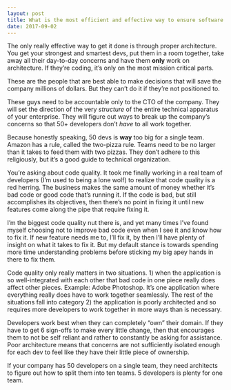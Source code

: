 ```yaml
---
layout: post
title: What is the most efficient and effective way to ensure software code quality in a team of 50+ developers?
date: 2017-09-02
---
```


<p>The only really effective way to get it done is through proper architecture. You get your strongest and smartest devs, put them in a room together, take away all their day-to-day concerns and have them <b>only</b> work on architecture. If they’re coding, it’s only on the most mission critical parts.</p><p>These are the people that are best able to make decisions that will save the company millions of dollars. But they can’t do it if they’re not positioned to.</p><p>These guys need to be accountable only to the CTO of the company. They will set the direction of the very <i>structure</i> of the entire technical apparatus of your enterprise. They will figure out ways to break up the company’s concerns so that 50+ developers don’t <i>have</i> to all work together.</p><p>Because honestly speaking, 50 devs is <b>way</b> too big for a single team. Amazon has a rule, called the two-pizza rule. Teams need to be no larger than it takes to feed them with two pizzas. They don’t adhere to this religiously, but it’s a good guide to technical organization.</p><p>You’re asking about code quality. It took me finally working in a real team of developers (I’m used to being a lone wolf) to realize that code quality is a red herring. The business makes the same amount of money whether it’s bad code or good code that’s running it. If the code is bad, but still accomplishes its objectives, then there’s no point in fixing it until new features come along the pipe that require fixing it.</p><p>I’m the biggest code quality nut there is, and yet many times I’ve found myself choosing not to improve bad code even when I see it and know how to fix it. If new feature needs me to, I’ll fix it, by then I’ll have plenty of insight on what it takes to fix it. But my default stance is towards spending more time understanding problems before sticking my big apey hands in there to fix them.</p><p>Code quality only really matters in two situations. 1) when the application is so well-integrated with each other that bad code in one piece really does affect other pieces. Example: Adobe Photoshop. It’s one application where everything really does have to work together seamlessly. The rest of the situations fall into category 2) the application is poorly architected and so requires more developers to work together in more ways than is necessary.</p><p>Developers work best when they can completely “own” their domain. If they have to get 6 sign-offs to make every little change, then that encourages them to not be self reliant and rather to constantly be asking for assistance. Poor architecture means that concerns are not sufficiently isolated enough for each dev to feel like they have their little piece of ownership.</p><p>If your company has 50 developers on a single team, they need architects to figure out how to split them into ten teams. 5 developers is plenty for one team.</p>
